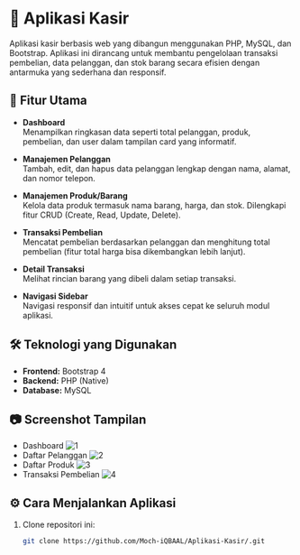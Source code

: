 # 🧾 Aplikasi Kasir

Aplikasi kasir berbasis web yang dibangun menggunakan PHP, MySQL, dan Bootstrap. Aplikasi ini dirancang untuk membantu pengelolaan transaksi pembelian, data pelanggan, dan stok barang secara efisien dengan antarmuka yang sederhana dan responsif.

## 🚀 Fitur Utama

- **Dashboard**  
  Menampilkan ringkasan data seperti total pelanggan, produk, pembelian, dan user dalam tampilan card yang informatif.

- **Manajemen Pelanggan**  
  Tambah, edit, dan hapus data pelanggan lengkap dengan nama, alamat, dan nomor telepon.

- **Manajemen Produk/Barang**  
  Kelola data produk termasuk nama barang, harga, dan stok. Dilengkapi fitur CRUD (Create, Read, Update, Delete).

- **Transaksi Pembelian**  
  Mencatat pembelian berdasarkan pelanggan dan menghitung total pembelian (fitur total harga bisa dikembangkan lebih lanjut).

- **Detail Transaksi**  
  Melihat rincian barang yang dibeli dalam setiap transaksi.

- **Navigasi Sidebar**  
  Navigasi responsif dan intuitif untuk akses cepat ke seluruh modul aplikasi.

## 🛠️ Teknologi yang Digunakan

- **Frontend:** Bootstrap 4
- **Backend:** PHP (Native)
- **Database:** MySQL

## 📷 Screenshot Tampilan

- Dashboard
  ![1](https://github.com/user-attachments/assets/73d6f6af-7080-4277-9203-3e3490300ba5)
- Daftar Pelanggan
 ![2](https://github.com/user-attachments/assets/953183a6-3d27-475e-ac73-b8bccd765b48)
- Daftar Produk
 ![3](https://github.com/user-attachments/assets/72330cc5-8af9-43b4-af3f-6d62fe05ff6f)
- Transaksi Pembelian
  ![4](https://github.com/user-attachments/assets/38af07ed-6bed-4195-b576-202f99abddd2)


## ⚙️ Cara Menjalankan Aplikasi

1. Clone repositori ini:
   ```bash
   git clone https://github.com/Moch-iQBAAL/Aplikasi-Kasir/.git
